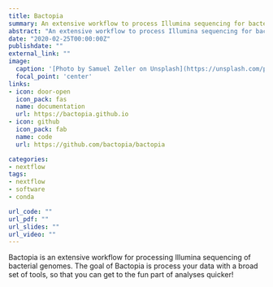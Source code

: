 ```yaml
---
title: Bactopia
summary: An extensive workflow to process Illumina sequencing for bacterial genomes.
abstract: "An extensive workflow to process Illumina sequencing for bacterial genomes."
date: "2020-02-25T00:00:00Z"
publishdate: ""
external_link: ""
image:
  caption: '[Photo by Samuel Zeller on Unsplash](https://unsplash.com/photos/FvNp_SY4kF0)'
  focal_point: 'center'
links:
- icon: door-open
  icon_pack: fas
  name: documentation
  url: https://bactopia.github.io
- icon: github
  icon_pack: fab
  name: code
  url: https://github.com/bactopia/bactopia

categories:
- nextflow
tags:
- nextflow
- software
- conda

url_code: ""
url_pdf: ""
url_slides: ""
url_video: ""
---
```


Bactopia is an extensive workflow for processing Illumina sequencing of bacterial genomes. 
The goal of Bactopia is process your data with a broad set of tools, so that you can get 
to the fun part of analyses quicker!
